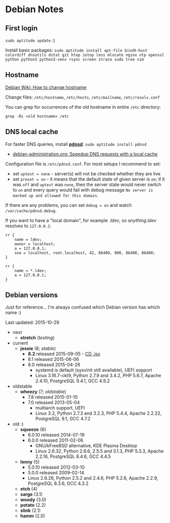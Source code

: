 

Debian Notes
============


First login
-----------

`sudo aptitude update` :)

Install basic packages: `sudo aptitude install apt-file bind9-host colordiff dnsutils dstat git htop iotop less mlocate nginx ntp openssl python python3 python3-venv rsync screen strace sudo tree vim`

Hostname
--------

[Debian Wiki: How to change hostname](https://wiki.debian.org/HowTo/ChangeHostname)

Change files: `/etc/hostname`, `/etc/hosts`, `/etc/mailname`, `/etc/resolv.conf`

You can grep for occurrences of the old hostname in entire `/etc` directory:

    grep -Ri <old hostname> /etc


DNS local cache
---------------

For faster DNS queries, install __[pdnsd](https://en.wikipedia.org/wiki/Pdnsd)__: `sudo aptitude install pdnsd`

- [debian-administration.org: Speedup DNS requests with a local cache](https://www.debian-administration.org/article/390/Speedup_DNS_requests_with_a_local_cache)

Configuration file is `/etc/pdnsd.conf`. For most setups I recommend to set:

- set `uptest = none` - server(s) will not be checked whether they are live
- set `preset = on` - it means that the default state of given server is `on`; if it was `off` and `uptest` was `none`, then the server state would never switch to `on` and every query would fail with debug message `No server is marked up and allowed for this domain`.

If there are any problems, you can set `debug = on` and watch `/var/cache/pdnsd.debug`.

If you want to have a "local domain", for example _.ldev_, so _anything.ldev_ resolves to `127.0.0.1`:

    rr {
        name = ldev;
        owner = localhost;
        a = 127.0.0.1;
        soa = localhost, root.localhost, 42, 86400, 900, 86400, 86400;
    }

    rr {
        name = *.ldev;
        a = 127.0.0.1;
    }



Debian versions
---------------

Just for reference... I'm always confused which Debian version has which name :)

Last updated: 2015-10-29

- next
    - __stretch__ (_testing_)
- current
    - __jessie__ (8; _stable_)
        - __8.2__ released 2015-09-05 - [CD .iso](http://cdimage.debian.org/debian-cd/8.2.0/amd64/iso-cd/)
        - 8.1 released 2015-06-06
        - 8.0 released 2015-04-26
            - systemd is default (sysvinit still available), UEFI sopport
            - Linux 3.16.7-ckt9,
              Python 2.7.9 and 3.4.2,
              PHP 5.6.7,
              Apache 2.4.10,
              PostgreSQL 9.4.1,
              GCC 4.9.2
- oldstable
    - __wheezy__ (7; _oldstable_)
        - 7.8 released 2015-01-10
        - 7.0 released 2013-05-04
            - multiarch support, UEFI
            - Linux 3.2,
              Python 2.7.3 and 3.2.3,
              PHP 5.4.4,
              Apache 2.2.22,
              PostgreSQL 9.1,
              GCC 4.7.2
- old :)
    - __squeeze__ (6)
        - 6.0.10 released 2014-07-19
        - 6.0.0 released 2011-02-06
            - GNU/kFreeBSD alternative, KDE Plasma Desktop
            - Linux 2.6.32,
              Python 2.6.6, 2.5.5 and 3.1.3,
              PHP 5.3.3,
              Apache 2.2.16,
              PostgreSQL 8.4.6,
              GCC 4.4.5
    - __lenny__ (5)
        - 5.0.10 released 2012-03-10
        - 5.0.0 released 2009-02-14
        - Linux 2.6.26,
          Python 2.5.2 and 2.4.6,
          PHP 5.2.6,
          Apache 2.2.9,
          PostgreSQL 8.3.6,
          GCC 4.3.2
    - __etch__ (4)
    - __sarge__ (3.1)
    - __woody__ (3.0)
    - __potato__ (2.2)
    - __slink__ (2.1)
    - __hamm__ (2.0)




